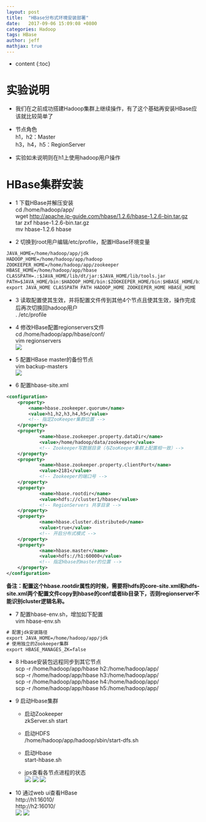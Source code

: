 ```yaml
---
layout: post
title:  "HBase分布式环境安装部署"
date:   2017-09-06 15:09:08 +0800
categories: Hadoop
tags: HBase
author: jeff
mathjax: true
---
```


* content
{:toc}


# 实验说明
* 我们在之前成功搭建Hadoop集群上继续操作，有了这个基础再安装HBase应该就比较简单了

* 节点角色<br>
    h1，h2：Master    
    h3，h4，h5：RegionServer
    
* 实验如未说明则在h1上使用hadoop用户操作
    
# HBase集群安装
* 1 下载HBase并解压安装    
    cd /home/hadoop/app/<br>
    wget http://apache.ip-guide.com/hbase/1.2.6/hbase-1.2.6-bin.tar.gz    
    tar zxf hbase-1.2.6-bin.tar.gz    
    mv hbase-1.2.6 hbase
    
* 2 切换到root用户编辑/etc/profile，配置HBase环境变量    
    
```xml
JAVA_HOME=/home/hadoop/app/jdk
HADOOP_HOME=/home/hadoop/app/hadoop
ZOOKEEPER_HOME=/home/hadoop/app/zookeeper
HBASE_HOME=/home/hadoop/app/hbase
CLASSPATH=.:$JAVA_HOME/lib/dt/jar:$JAVA_HOME/lib/tools.jar
PATH=$JAVA_HOME/bin:$HADOOP_HOME/bin:$ZOOKEEPER_HOME/bin:$HBASE_HOME/bin:$PATH
export JAVA_HOME CLASSPATH PATH HADOOP_HOME ZOOKEEPER_HOME HBASE_HOME
```

* 3 读取配置使其生效，并将配置文件传到其他4个节点且使其生效，操作完成后再次切换回hadoop用户    
    . /etc/profile
    
* 4 修改HBase配置regionservers文件    
    cd /home/hadoop/app/hbase/conf/    
    vim regionservers    
    ![](http://ov7z79pcc.bkt.clouddn.com/15046839563708.jpg)

* 5 配置HBase master的备份节点    
    vim backup-masters    
    ![](http://ov7z79pcc.bkt.clouddn.com/15046840466772.jpg)

* 6 配置hbase-site.xml    
    
```xml
<configuration>
	<property>
        <name>hbase.zookeeper.quorum</name>
        <value>h1,h2,h3,h4,h5</value>
        <!-- 指定ZooKeeper集群位置 -->
    </property>
    <property>
            <name>hbase.zookeeper.property.dataDir</name>
            <value>/home/hadoop/data/zookeeper</value>
            <!-- Zookeeper写数据目录（与ZooKeeper集群上配置相一致）-->
    </property>
    <property>
            <name>hbase.zookeeper.property.clientPort</name>
            <value>2181</value>
            <!-- Zookeeper的端口号 -->
    </property>
	<property>
            <name>hbase.rootdir</name>
            <value>hdfs://cluster1/hbase</value>
            <!-- RegionServers 共享目录 -->
    </property>
    <property>
            <name>hbase.cluster.distributed</name>
            <value>true</value>
            <!-- 开启分布式模式 -->
    </property>
    <property>
            <name>hbase.master</name>
            <value>hdfs://h1:60000</value>
            <!-- 指定Hbase的master的位置 -->
    </property>
</configuration>
```    
**备注：配置这个hbase.rootdir属性的时候，需要将hdfs的core-site.xml和hdfs-site.xml两个配置文件copy到hbase的conf或者lib目录下，否则regionserver不能识别cluster逻辑名称。**

* 7 配置hbase-env.sh，增加如下配置<br>
    vim hbase-env.sh    
    
```xml
# 配置jdk安装路径
export JAVA_HOME=/home/hadoop/app/jdk
# 使用独立的Zookeeper集群
export HBASE_MANAGES_ZK=false
```

* 8 Hbase安装包远程同步到其它节点    
    scp -r /home/hadoop/app/hbase h2:/home/hadoop/app/    
    scp -r /home/hadoop/app/hbase h3:/home/hadoop/app/    
    scp -r /home/hadoop/app/hbase h4:/home/hadoop/app/    
    scp -r /home/hadoop/app/hbase h5:/home/hadoop/app/    
    
* 9 启动Hbase集群    
    * 启动Zookeeper    
        zkServer.sh start
        
    * 启动HDFS    
        /home/hadoop/app/hadoop/sbin/start-dfs.sh
        
    * 启动Hbase    
        start-hbase.sh
        
    * jps查看各节点进程的状态    
        ![](http://ov7z79pcc.bkt.clouddn.com/15046945728461.jpg)
        ![](http://ov7z79pcc.bkt.clouddn.com/15046945954527.jpg)
        ![](http://ov7z79pcc.bkt.clouddn.com/15046946107477.jpg)

* 10 通过web ui查看HBase    
    http://h1:16010/    
    http://h2:16010/    
    ![](http://ov7z79pcc.bkt.clouddn.com/15046947775496.jpg)
    ![](http://ov7z79pcc.bkt.clouddn.com/15046947961620.jpg)


